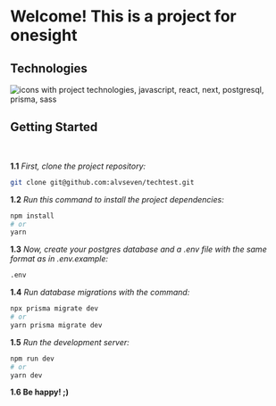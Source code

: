 # **Welcome! This is a project for onesight**

## Technologies

<img src="https://skillicons.dev/icons?i=javascript,react,next,postgres,prisma,sass" alt="icons with project technologies, javascript, react, next, postgresql, prisma, sass"/>

</br>

## Getting Started

</br>

**1.1** _First, clone the project repository:_

```bash
git clone git@github.com:alvseven/techtest.git
```

**1.2** _Run this command to install the project dependencies:_

```bash
npm install
# or
yarn
```

**1.3** _Now, create your postgres database and a .env file with the same format as in .env.example:_

```bash
.env
```

**1.4** _Run database migrations with the command:_

```bash
npx prisma migrate dev
# or
yarn prisma migrate dev
```

**1.5** _Run the development server:_

```bash
npm run dev
# or
yarn dev
```

**1.6 Be happy! ;)**
